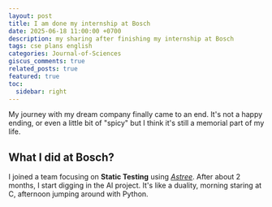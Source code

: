 ```yaml
---
layout: post
title: I am done my internship at Bosch
date: 2025-06-18 11:00:00 +0700
description: my sharing after finishing my internship at Bosch
tags: cse plans english
categories: Journal-of-Sciences
giscus_comments: true
related_posts: true
featured: true
toc:
  sidebar: right
---
```


My journey with my dream company finally came to an end. It's not a happy ending, or even a little bit of "spicy" but I think it's still a memorial part of my life.

## What I did at Bosch?

I joined a team focusing on **Static Testing** using [*Astree*](https://www.absint.com/astree/index.htm). After about 2 months, I start digging in the AI project. It's like a duality, morning staring at C, afternoon jumping around with Python.
